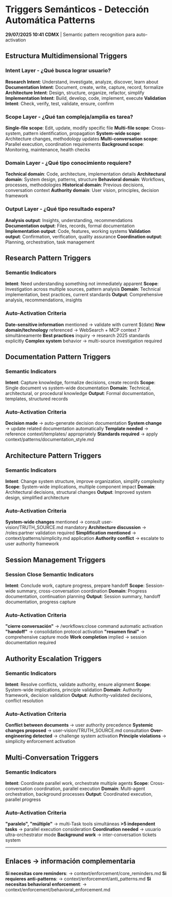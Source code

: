 # Triggers Semánticos - Detección Automática Patterns

**29/07/2025 10:41 CDMX** | Semantic pattern recognition para auto-activation

## Estructura Multidimensional Triggers

### Intent Layer - ¿Qué busca lograr usuario?
**Research Intent**: Understand, investigate, analyze, discover, learn about
**Documentation Intent**: Document, create, write, capture, record, formalize
**Architecture Intent**: Design, structure, organize, refactor, simplify
**Implementation Intent**: Build, develop, code, implement, execute
**Validation Intent**: Check, verify, test, validate, ensure, confirm

### Scope Layer - ¿Qué tan compleja/amplia es tarea?
**Single-file scope**: Edit, update, modify specific file
**Multi-file scope**: Cross-system, pattern identification, propagation
**System-wide scope**: Architecture changes, methodology updates
**Multi-conversation scope**: Parallel execution, coordination requirements
**Background scope**: Monitoring, maintenance, health checks

### Domain Layer - ¿Qué tipo conocimiento requiere?
**Technical domain**: Code, architecture, implementation details
**Architectural domain**: System design, patterns, structure
**Behavioral domain**: Workflows, processes, methodologies
**Historical domain**: Previous decisions, conversation context
**Authority domain**: User vision, principles, decision framework

### Output Layer - ¿Qué tipo resultado espera?
**Analysis output**: Insights, understanding, recommendations
**Documentation output**: Files, records, formal documentation
**Implementation output**: Code, features, working systems
**Validation output**: Confirmation, verification, quality assurance
**Coordination output**: Planning, orchestration, task management

## Research Pattern Triggers

### Semantic Indicators
**Intent**: Need understanding something not immediately apparent
**Scope**: Investigation across multiple sources, pattern analysis
**Domain**: Technical implementation, best practices, current standards
**Output**: Comprehensive analysis, recommendations, insights

### Auto-Activation Criteria
**Date-sensitive information** mentioned → validate with current $(date)
**New domain/technology** referenced → WebSearch + MCP context 7 simultáneamente
**Best practices** inquiry → research 2025 standards explicitly
**Complex system** behavior → multi-source investigation required

## Documentation Pattern Triggers

### Semantic Indicators  
**Intent**: Capture knowledge, formalize decisions, create records
**Scope**: Single document vs system-wide documentation
**Domain**: Technical, architectural, or procedural knowledge
**Output**: Formal documentation, templates, structured records

### Auto-Activation Criteria
**Decision made** → auto-generate decision documentation
**System change** → update related documentation automatically
**Template needed** → reference context/templates/ appropriately
**Standards required** → apply context/patterns/documentation_style.md

## Architecture Pattern Triggers

### Semantic Indicators
**Intent**: Change system structure, improve organization, simplify complexity
**Scope**: System-wide implications, multiple component impact
**Domain**: Architectural decisions, structural changes
**Output**: Improved system design, simplified architecture

### Auto-Activation Criteria
**System-wide changes** mentioned → consult user-vision/TRUTH_SOURCE.md mandatory
**Architecture discussion** → /roles:partner validation required
**Simplification mentioned** → context/patterns/simplicity.md application
**Authority conflict** → escalate to user authority framework

## Session Management Triggers

### Session Close Semantic Indicators
**Intent**: Conclude work, capture progress, prepare handoff
**Scope**: Session-wide summary, cross-conversation coordination
**Domain**: Progress documentation, continuation planning
**Output**: Session summary, handoff documentation, progress capture

### Auto-Activation Criteria
**"cierre conversación"** → /workflows:close command automatic activation
**"handoff"** → consolidation protocol activation
**"resumen final"** → comprehensive capture mode
**Work completion** implied → session documentation required

## Authority Escalation Triggers

### Semantic Indicators
**Intent**: Resolve conflicts, validate authority, ensure alignment
**Scope**: System-wide implications, principle validation
**Domain**: Authority framework, decision validation
**Output**: Authority-validated decisions, conflict resolution

### Auto-Activation Criteria
**Conflict between documents** → user authority precedence
**Systemic changes proposed** → user-vision/TRUTH_SOURCE.md consultation
**Over-engineering detected** → challenge system activation
**Principle violations** → simplicity enforcement activation

## Multi-Conversation Triggers

### Semantic Indicators
**Intent**: Coordinate parallel work, orchestrate multiple agents
**Scope**: Cross-conversation coordination, parallel execution
**Domain**: Multi-agent orchestration, background processes
**Output**: Coordinated execution, parallel progress

### Auto-Activation Criteria
**"paralelo", "múltiple"** → multi-Task tools simultáneas
**>5 independent tasks** → parallel execution consideration
**Coordination needed** → usuario ultra-orchestrator mode
**Background work** → inter-conversation tickets system

---

## Enlaces → información complementaria
**Si necesitas core reminders**: → context/enforcement/core_reminders.md
**Si requieres anti-patterns**: → context/enforcement/anti_patterns.md
**Si necesitas behavioral enforcement**: → context/enforcement/behavioral_enforcement.md
